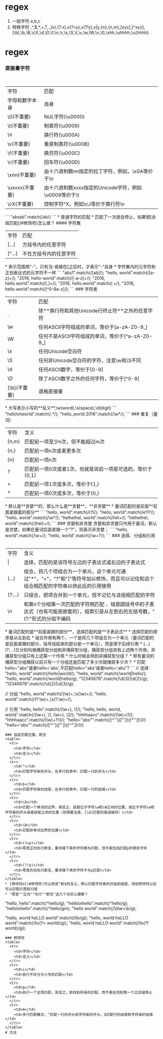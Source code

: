 # regex
1. 一般字符 a,b,c
2. 特殊字符 \,^,$,*,+,?,.,(x),(?:x),x(?=y),x(?!y),x|y,{n},{n,m},[xyz],[^xyz], 
      [\b],\b,\B,\cX,\d,\D,\f,\n,\r,\s,\S,\t,\v,\w,\W,\n,\0,\xhh,\uhhhh,\u{hhhh}
      
# regex
### 直接量字符
<table>
  <tr>
    <td>字符</td>
    <td>匹配</td>
  </tr>
  <tr>
    <td>字母和数字本身</td>
    <td>自身</td>
  </tr>
  <tr>
    <td>\0(不重要)</td>
    <td>NUL字符(\u0000)</td>
  </tr>
  <tr>
    <td>\t(不重要)</td>
    <td>制表符(\u0009)</td>
  </tr>
  <tr>
    <td>\n</td>
    <td>换行符(\u000A)</td>
  </tr>
  <tr>
    <td>\v(不重要)</td>
    <td>垂直制表符(\u000B)</td>
  </tr>
  <tr>
    <td>\f(不重要)</td>
    <td>换页符(\u000C)</td>
  </tr>
  <tr>
    <td>\r(不重要)</td>
    <td>回车符(\u000D)</td>
  </tr>
  <tr>
    <td>\xnn(不重要)</td>
    <td>由十六进制数nn指定的拉丁字符，例如，\x0A等价于\n</td>
  </tr>
  <tr>
    <td>\uxxxx(不重要)</td>
    <td>由十六进制数xxxx指定的Unicode字符，例如\u0009等价于\t</td>
  </tr>
  <tr>
    <td>\cX(不重要)</td>
    <td>控制字符^X，例如\cJ等价于换行符\n</td>
  </tr>
</table>
```
"absab".match(/ab/)
```
* 普通字符的匹配
* 匹配了一次就会停止，如果想[全局匹配](#修饰符)怎么做？
#### 字符集
<table>
  <tr>
    <td>字符</td>
    <td>匹配</td>
  </tr>
  <tr>
    <td>[...]</td>
    <td>方括号内的任意字符</td>
  </tr>
  <tr>
    <td>[^...]</td>
    <td>不在方括号内的任意字符</td>
  </tr>
</table>
* 表示范围用"-"，只有当-紧跟在[之后时，才表示"-"自身
* 字符集内的元字符和正则表达式的元字符不一样
```
"abs1".match(/[ab]/);
"hello, world".match(/[a-z]+/);
"2016, hello-world".match(/[-a-z]+/);
"2016, hello.world".match(/[.]+/); "2016, hello.world".match(/.+/);
"2016, hello.world".match(/[^0-9a-z]/);
```
### 字符类
<table>
  <tr>
    <td>字符</td>
    <td>匹配</td>
  </tr>
  <tr>
    <td>.</td>
    <td>除**换行符和其他Unicode行终止符**之外的任意字符</td>
  </tr>
  <tr>
    <td>\w</td>
    <td>任何ASCII字符组成的单词，等价于[a-zA-Z0-9_]</td>
  </tr>
  <tr>
    <td>\W</td>
    <td>任何不是ASCII字符组成的单词，等价于[^a-zA-Z0-9_]</td>
  </tr>
  <tr>
    <td>\s</td>
    <td>任何Unicode空白符</td>
  </tr>
  <tr>
    <td>\S</td>
    <td>任何非Unicode空白符的字符，注意\w和\S不同</td>
  </tr>
  <tr>
    <td>\d</td>
    <td>任何ASCII数字，等价于[0-9]</td>
  </tr>
  <tr>
    <td>\D</td>
    <td>除了ASCII数字之外的任何字符，等价于[^0-9]</td>
  </tr>
  <tr>
    <td>[\b](不重要)</td>
    <td>退格直接量</td>
  </tr>
</table>
* 大写表示小写的**反义**,\w(word),\s(space),\d(digit)
```
"hello\n\world".match(/.*/); 
"hello_world 2016".match(/\w*/); 
```
### 重复（量词）
<table>
  <tr>
    <td>字符</td>
    <td>含义</td>
  </tr>
  <tr>
    <td>{n,m}</td>
    <td>匹配前一项至少n次，但不能超过m次</td>
  </tr>
  <tr>
    <td>{n,}</td>
    <td>匹配前一项n次或者更多次</td>
  </tr>
  <tr>
    <td>{n}</td>
    <td>匹配前一项n次</td>
  </tr>
  <tr>
    <td>?</td>
    <td>匹配前一项0次或者1次，也就是说前一项是可选的，等价于{0,1}</td>
  </tr>
  <tr>
    <td>+</td>
    <td>匹配前一项1次或多次，等价于{1,}</td>
  </tr>
  <tr>
    <td>*</td>
    <td>匹配前一项0次或多次，等价于{0,}</td>
  </tr>
</table>
* 默认是**贪婪**的，那么什么是**贪婪**，**非贪婪**
* 量词匹配的是前面**前面紧跟着的部分**
```
"hello, world".match(/r?l/);
"hello, world".match(/e?l?/);
"hello, world".match(/\w*/);
"helhelhel, world".match(/hel+/);
"helhelhel, world".match(/(hel)+/);
```
### 贪婪和非贪婪
贪婪和非贪婪只作用于量词，默认是贪婪，如果在量词后面紧跟一个"?"，则表示非贪婪；
```
"hello, world".match(/\w+/); "hello, world".match(/\w+?/);
```
### 选择、分组和引用
<table>
  <tr>
    <td>字符</td>
    <td>含义</td>
  </tr>
  <tr>
    <td>|</td>
    <td>选择，匹配的是该符号左边的子表达式或右边的子表达式</td>
  </tr>
  <tr>
    <td>(...)</td>
    <td>组合，将几个项组合为一个单元，这个单元可通过"*"，"+"，"?"和"|"等符号加以修饰，而且可以记住和这个组合相匹配的字符串以供此后的引用使用</td>
  </tr>
  <tr>
    <td>(?:...)</td>
    <td>只组合，把项合并到一个单元，但不记忆与该组相匹配的字符</td>
  </tr>
  <tr>
    <td>\n</td>
    <td>和第n个分组第一次匹配的字符相匹配 ，组是圆括号中的子表达式（也有可能是嵌套的），组索引是从左到右的左括号数，"(?:"形式的分组不编码</td>
  </tr>
</table>
* 量词匹配的是**前面紧跟的部分**，选择匹配的是**子表达式**
* 选择匹配的顺序是从左到右
* 组合作用有两个，一个是将几个项组合为一个单元（量词匹配的是前面紧跟的部分，括号括起来的部分是一个单元），而是用于后续引用
* (...)(?:...)又分别叫做捕获型分组和非捕获型分组，捕获型分组具有上述两个作用，非捕获型分组只有上述第一个作用
* 什么时候会用到非捕获型分组？
* 带有量词的捕获型分组捕获以后只有一个分组还是匹配了多少次就捕获多少次？
* 匹配hello="abs"或者hello='abs',不匹配hello="abs'或者hello='abs"?
```
// 选择
"hello, world".match(/hello|world/);
"hello, world".match(/world|hello/);
"hello, world".match(/world|hello/g);
"12345678".match(/\d{3}|\d{2}/g); 
"12345678".match(/\d{2}|\d{3}/g);

// 分组
"hello, world".match(/(\w)+,\s(\w)+/); 
"hello, world".match(/(?:\w)+,\s(?:\w)+/);

// 引用
"hello, hello".match(/(\w+), \1/);
"hello, hello, world, world".match(/(\w+), \1, (\w+), \2/);
"hhhhaacc".match(/(\w)+\1/); 
"hhhhaacc".match(/(\w)+?\1/); 
"hello=\"abs\"".match(/[^"']*(["'])([^"']*)\1/)
"hello=\'abs\"".match(/[^"']*(["'])([^"']*)\1/)
```
### 指定匹配位置、断言
<table>
  <tr>
    <td>字符</td>
    <td>含义</td>
  </tr>
  <tr>
    <td>^</td>
    <td>匹配字符串的开头，在多行检索中，匹配一行的开头</td>
  </tr>
  <tr>
    <td>$</td>
    <td>匹配字符串的结尾，在多行检索中，匹配一行的结尾</td>
  </tr>
  <tr>
    <td>\b</td>
    <td>匹配一个单词的边界，简言之，就是位于字符\w和\W之间的位置，或位于字符\w和字符串的开头或者结尾之间的位置（但需要注意，[\b]匹配的是退格符）</td>
  </tr>
  <tr>
    <td>\B</td>
    <td>匹配非单词边界的位置</td>
  </tr>
  <tr>
    <td>(?=p)</td>
    <td>零宽正向先行断言，要求接下来的字符都与匹配，但不能包括匹配p的那些字符</td>
  </tr>
  <tr>
    <td>(?!p)</td>
    <td>零宽负向先行断言，要求接下来的字符不与p匹配</td>
  </tr>
</table>
* [修饰符m](#修饰符)可以改变^和$的含义，默认匹配字符串的开始和结尾，添加修饰符以后可以匹配行首和行尾
* "零宽""正向""先行""断言"这几个词怎么理解？
```
"hello, hello".match(/^hello/g);
"hello\nhello".match(/^hello/g); "hello\nhello".match(/^hello/gm);
"hello world".match(/\b\w+\b/g);

"hello, world heLLO world".match(/llo/gi);
"hello, world heLLO world".match(/llo(?= world)/gi); 
"hello, world heLLO world".match(/llo(?! world)/gi); 
```
### 修饰符
<table>
  <tr>
    <td>字符</td>
    <td>含义</td>
  </tr>
  <tr>
    <td>i</td>
    <td>执行不区分大小写的匹配</td>
  </tr>
  <tr>
    <td>g</td>
    <td>执行一个全局匹配，简言之，即找到所有的匹配，而不是在找到第一个之后就停止</td>
  </tr>
  <tr>
    <td>m</td>
    <td>多行匹配模式，^匹配一行的开头和字符串的开头，$匹配行的结束和字符串的结束</td>
  </tr>
</table>
# 方法
